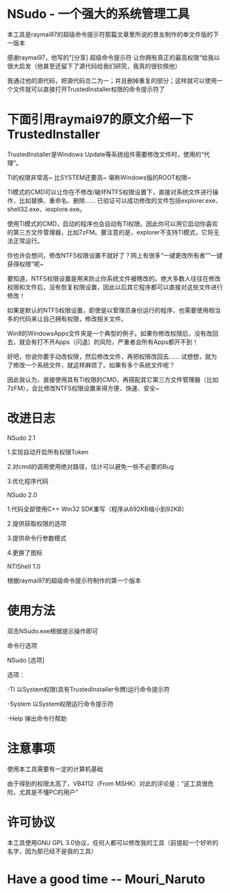 NSudo - 一个强大的系统管理工具
========================================================================================

本工具是raymai97的超级命令提示符那篇文章里所说的景友制作的单文件版的下一版本

感谢raymai97，他写的”[分享] 超级命令提示符 让你拥有真正的最高权限“给我以很大启发（他甚至还留下了源代码给我们研究，我真的很钦佩他）

我通过他的源代码，把源代码合二为一；并且删掉重复的部分；这样就可以使用一个文件就可以直接打开TrustedInstaller权限的命令提示符了

下面引用raymai97的原文介绍一下TrustedInstaller
========================================================================================
TrustedInstaller是Windows Update等系统组件需要修改文件时，使用的“代理”。

TI的权限非常高~ 比SYSTEM还要高~ 堪称Windows版的ROOT权限~

TI模式的CMD可以让你在不修改/破坏NTFS权限设置下，直接对系统文件进行操作，比如替换、重命名、删除…… 已验证可以成功修改的文件包括explorer.exe、shell32.exe、iexplore.exe。

使用TI模式的CMD，启动的程序也会自动有TI权限。因此你可以用它启动你喜欢的第三方文件管理器，比如7zFM。要注意的是，explorer不支持TI模式，它将无法正常运行。

你也许会想问，修改NTFS权限设置不就好了？网上有很多“一键更改所有者”“一键获得权限”呢~

要知道，NTFS权限设置是用来防止你系统文件被瞎改的。绝大多数人往往在修改权限和文件后，没有恢复权限设置，因此以后其它程序都可以直接对这些文件进行修改！

如果是默认的NTFS权限设置，即使是以管理员身份运行的程序，也需要使用相当多的代码来让自己拥有权限，修改相关文件。

Win8的WindowsApps文件夹是一个典型的例子。如果你修改权限后，没有改回去，就会有打不开Apps（闪退）的风险，严重者会所有Apps都开不到！

好吧，你说你要手动改权限，然后修改文件，再把权限改回去…… 试想想，就为了修改一个系统文件，就这样麻烦了。如果有多个系统文件呢？

因此我认为，直接使用具有TI权限的CMD，再搭配其它第三方文件管理器（比如7zFM），会比修改NTFS权限设置来得方便、快速、安全~

改进日志
========================================================================================
NSudo 2.1

1.实现自动开启所有权限Token

2.对cmd的调用使用绝对路径，估计可以避免一些不必要的Bug

3.优化程序代码


NSudo 2.0

1.代码全部使用C++ Win32 SDK重写（程序从692KB缩小到92KB）

2.提供获取权限的选项

3.提供命令行参数模式

4.更换了图标

NTIShell 1.0

根据raymai97的超级命令提示符制作的第一个版本

使用方法
========================================================================================
双击NSudo.exe根据提示操作即可

命令行选项

NSudo [选项]

选项：

-TI 以System权限(具有TrustedInstaller令牌)运行命令提示符

-System 以System权限运行命令提示符

-Help 弹出命令行帮助

注意事项
========================================================================================
使用本工具需要有一定的计算机基础

由于得到的权限太高了，VB4112（From MSHK）对此的评论是：“这工具很危险，尤其是不懂PC的用户”

许可协议
========================================================================================
本工具使用GNU GPL 3.0协议，任何人都可以修改我的工具（前提起一个好听的名字，因为那已经不是我的工具）

Have a good time -- Mouri_Naruto
========================================================================================
